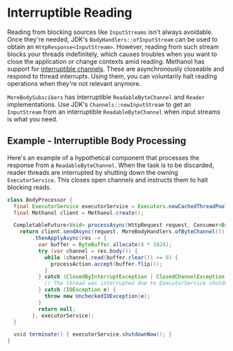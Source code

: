 # Interruptible Reading

Reading from blocking sources like `InputStreams` isn't always avoidable. Once they're needed, JDK's
`BodyHandlers::ofInputStream` can be used to obtain an `HttpResponse<InputStream>`. However, reading
from such stream blocks your threads indefinitely, which causes troubles when you want to close the
application or change contexts amid reading. Methanol has support for [interruptible channels][interruptible-channel-jdk].
These are asynchronously closeable and respond to thread interrupts. Using them, you can
voluntarily halt reading operations when they're not relevant anymore.

`MoreBodySubscibers` has interruptible `ReadableByteChannel` and `Reader` implementations.
Use JDK's `Channels::newInputStream` to get an `InputStream` from an interruptible
`ReadableByteChannel` when input streams is what you need.

## Example - Interruptible Body Processing

Here's an example of a hypothetical component that processes the response from a `ReadableByteChannel`.
When the task is to be discarded, reader threads are interrupted by shutting down the owning
`ExecutorService`. This closes open channels and instructs them to halt blocking reads.

```java
class BodyProcessor {
  final ExecutorService executorService = Executors.newCachedThreadPool();
  final Methanol client = Methanol.create();

  CompletableFuture<Void> processAsync(HttpRequest request, Consumer<ByteBuffer> processAction) {
    return client.sendAsync(request, MoreBodyHandlers.ofByteChannel())
        .thenApplyAsync(res -> {
          var buffer = ByteBuffer.allocate(8 * 1024);
          try (var channel = res.body()) {
            while (channel.read(buffer.clear()) >= 0) {
              processAction.accept(buffer.flip());
            }
          } catch (ClosedByInterruptException | ClosedChannelException ignored) {
            // The thread was interrupted due to ExecutorService shutdown
          } catch (IOException e) {
            throw new UncheckedIOException(e);
          }
          return null;
        }, executorService);
  }

  void terminate() { executorService.shutdownNow(); }
}
```

[interruptible-channel-jdk]: https://docs.oracle.com/en/java/javase/16/docs/api/java.base/java/nio/channels/InterruptibleChannel.html
